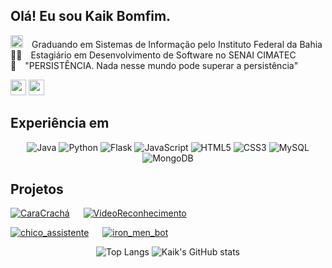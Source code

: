 ## Olá! Eu sou Kaik Bomfim.

<img width="20" src="https://avatars.githubusercontent.com/u/62598536">&emsp;Graduando em Sistemas de Informação pelo Instituto Federal da Bahia <br>
👨‍💻&emsp;Estagiário em Desenvolvimento de Software no SENAI CIMATEC <br>
💪&emsp;"PERSISTÊNCIA. Nada nesse mundo pode superar a persistência"


<div>
  <a href = "https://www.linkedin.com/in/kaikbomfim/"><img height="25em" src="https://img.shields.io/badge/LinkedIn-0077B5?style=for-the-badge&logo=linkedin&logoColor=white" target="_blank"></a>
  <a href = "mailto:kaikbomfim@gmail.com"><img height="25em" src="https://img.shields.io/badge/Gmail-D14836?style=for-the-badge&logo=gmail&logoColor=white"></a>  
</div>

## Experiência em

<div align="center" style="display: inline_block">
  
![Java](https://img.shields.io/badge/java-%23ED8B00.svg?style=for-the-badge&logo=openjdk&logoColor=white)
![Python](https://img.shields.io/badge/python-3670A0?style=for-the-badge&logo=python&logoColor=ffdd54)
![Flask](https://img.shields.io/badge/flask-%23000.svg?style=for-the-badge&logo=flask&logoColor=white)
![JavaScript](https://img.shields.io/badge/javascript-%23323330.svg?style=for-the-badge&logo=javascript&logoColor=%23F7DF1E)
![HTML5](https://img.shields.io/badge/html5-%23E34F26.svg?style=for-the-badge&logo=html5&logoColor=white)
![CSS3](https://img.shields.io/badge/css3-%231572B6.svg?style=for-the-badge&logo=css3&logoColor=white)
![MySQL](https://img.shields.io/badge/mysql-4479A1.svg?style=for-the-badge&logo=mysql&logoColor=white)
![MongoDB](https://img.shields.io/badge/MongoDB-%234ea94b.svg?style=for-the-badge&logo=mongodb&logoColor=white)

</div>

## Projetos

[![CaraCrachá](https://github-readme-stats.vercel.app/api/pin/?username=kaikbomfim&repo=CaraCracha&border_color=46923C&bg_color=0D1117&title_color=46923C&text_color=8B949E&icon_color=46923C)](https://github.com/kaikbomfim/CaraCracha) &emsp; 
[![VideoReconhecimento](https://github-readme-stats.vercel.app/api/pin/?username=kaikbomfim&repo=VideoReconhecimento&border_color=2986cc&bg_color=0D1117&title_color=2986cc&text_color=8B949E&icon_color=2986cc)](https://github.com/kaikbomfim/VideoReconhecimento)

[![chico_assistente](https://github-readme-stats.vercel.app/api/pin/?username=kaikbomfim&repo=chico_assistente&border_color=e1e4e8&bg_color=0D1117&title_color=C9D1D9&text_color=8B949E&icon_color=e1e4e8)](https://github.com/kaikbomfim/chico_assistente) &emsp; 
[![iron_men_bot](https://github-readme-stats.vercel.app/api/pin/?username=kaikbomfim&repo=iron_men_bot&border_color=F2CB55&bg_color=0D1117&title_color=F2CB55&text_color=8B949E&icon_color=F2CB55)](https://github.com/kaikbomfim/iron_men_bot)


<div align='center'>
 
![Top Langs](https://github-readme-stats.vercel.app/api/top-langs/?username=kaikbomfim&custom_title=&layout=compact&bg_color=00000000&text_color=ffffff&hide_border=true&langs_count=7) 
![Kaik's GitHub stats](https://github-readme-stats.vercel.app/api?username=kaikbomfim&theme=transparent&show_icons=true&text_color=ffffff&hide_border=true&hide_title=true&line_height=20&text_bold=false&card_width=100) 

</div>


